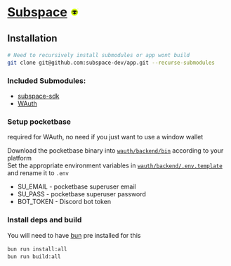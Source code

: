 # [Subspace](https://subspace.ar.io) <img src="./public/icon.png" alt="subspace-icon" height="20px"/>

## Installation

```bash
# Need to recursively install submodules or app wont build
git clone git@github.com:subspace-dev/app.git --recurse-submodules
```

### Included Submodules:

- [subspace-sdk](https://github.com/subspace-dev/sdk)
- [WAuth](https://github.com/subspace-dev/wauth)

### Setup pocketbase
required for WAuth, no need if you just want to use a window wallet

Download the pocketbase binary into [`wauth/backend/bin`](./wauth/backend/bin/) according to your platform \
Set the appropriate environment variables in [`wauth/backend/.env.template`](./wauth/backend/.env.template) and rename it to `.env`

- SU_EMAIL - pocketbase superuser email
- SU_PASS - pocketbase superuser password
- BOT_TOKEN - Discord bot token

### Install deps and build

You will need to have [bun](https://bun.com/) pre installed for this

```bash
bun run install:all
bun run build:all
```



